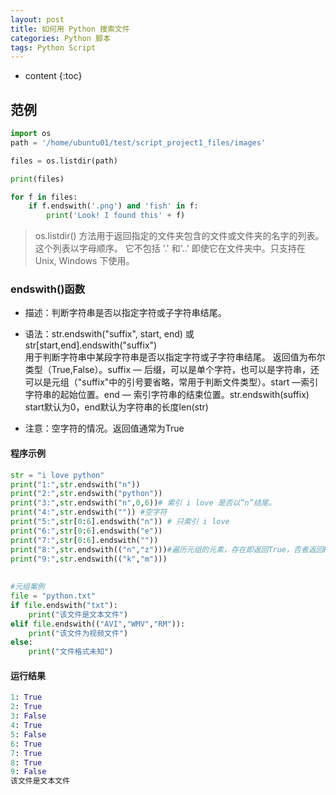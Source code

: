 ```yaml
---
layout: post
title: 如何用 Python 搜索文件
categories: Python 脚本
tags: Python Script
---
```


* content
{:toc}


## 范例

```python
import os
path = '/home/ubuntu01/test/script_project1_files/images' 

files = os.listdir(path)

print(files)

for f in files:
    if f.endswith('.png') and 'fish' in f:
        print('Look! I found this' + f)
```


> os.listdir() 方法用于返回指定的文件夹包含的文件或文件夹的名字的列表。这个列表以字母顺序。 它不包括 '.' 和'..' 即使它在文件夹中。只支持在 Unix, Windows 下使用。


### endswith()函数

* 描述：判断字符串是否以指定字符或子字符串结尾。

* 语法：str.endswith("suffix", start, end) 或 str[start,end].endswith("suffix")    
用于判断字符串中某段字符串是否以指定字符或子字符串结尾。
返回值为布尔类型（True,False）。suffix — 后缀，可以是单个字符，也可以是字符串，还可以是元组（"suffix"中的引号要省略，常用于判断文件类型）。start —索引字符串的起始位置。end — 索引字符串的结束位置。str.endswith(suffix)  start默认为0，end默认为字符串的长度len(str)

* 注意：空字符的情况。返回值通常为True

#### 程序示例
```python
str = "i love python"
print("1:",str.endswith("n")) 
print("2:",str.endswith("python"))
print("3:",str.endswith("n",0,6))# 索引 i love 是否以“n”结尾。
print("4:",str.endswith("")) #空字符
print("5:",str[0:6].endswith("n")) # 只索引 i love
print("6:",str[0:6].endswith("e"))
print("7:",str[0:6].endswith(""))
print("8:",str.endswith(("n","z")))#遍历元组的元素，存在即返回True，否者返回False
print("9:",str.endswith(("k","m")))
 
 
#元组案例
file = "python.txt"
if file.endswith("txt"):
    print("该文件是文本文件")
elif file.endswith(("AVI","WMV","RM")):
    print("该文件为视频文件")
else:
    print("文件格式未知")
```

#### 运行结果
```python
1: True
2: True
3: False
4: True
5: False
6: True
7: True
8: True
9: False
该文件是文本文件
```

